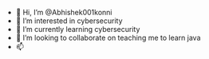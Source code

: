 - 👋 Hi, I’m @Abhishek001konni
- 👀 I’m interested in cybersecurity
- 🌱 I’m currently learning cybersecurity
- 💞️ I’m looking to collaborate on teaching me to learn java 
- 📫 

<!---
Abhishek001konni/Abhishek001konni is a ✨ special ✨ repository

